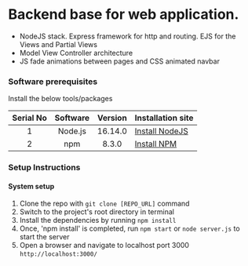 # Backend base for web application.
- NodeJS stack. Express framework for http and routing. EJS for the Views and Partial Views
- Model View Controller architecture
- JS fade animations between pages and CSS animated navbar


### Software prerequisites

Install the below tools/packages

| Serial No   | Software           | Version   | Installation site |
| :---------: | :----------------: | :-------: | :---------------- |
| 1           | Node.js            |  16.14.0  | [Install NodeJS](https://nodejs.org/en/download/) |
| 2           | npm                |  8.3.0    | [Install NPM](https://www.npmjs.com/get-npm)      |



### Setup Instructions

#### System setup
1. Clone the repo with `git clone [REPO_URL]` command
2. Switch to the project's root directory in terminal
3. Install the dependencies by running `npm install`
4. Once, 'npm install' is completed, run `npm start` or `node server.js` to start the server
5. Open a browser and navigate to localhost port 3000 `http://localhost:3000/`
